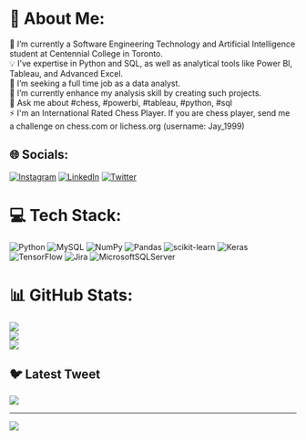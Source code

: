 # 💫 About Me:
🔭 I’m currently a Software Engineering Technology and Artificial Intelligence student at Centennial College in Toronto.<br>💡 I've expertise in Python and SQL, as well as analytical tools like Power BI, Tableau, and Advanced Excel. <br>🤝 I’m seeking a full time job as a data analyst.<br>🌱 I’m currently enhance my analysis skill by creating such projects.  <br>💬 Ask me about #chess, #powerbi, #tableau, #python, #sql <br>⚡ I'm an International Rated Chess Player. If you are chess player, send me a challenge on chess.com or lichess.org (username: Jay_1999)


## 🌐 Socials:
[![Instagram](https://img.shields.io/badge/Instagram-%23E4405F.svg?logo=Instagram&logoColor=white)](https://instagram.com/https://instagram.com/bhadreshwara_) [![LinkedIn](https://img.shields.io/badge/LinkedIn-%230077B5.svg?logo=linkedin&logoColor=white)](https://linkedin.com/in/https://www.linkedin.com/in/bhadreshwara/) [![Twitter](https://img.shields.io/badge/Twitter-%231DA1F2.svg?logo=Twitter&logoColor=white)](https://twitter.com/https://twitter.com/bhadreshwara_) 

# 💻 Tech Stack:
![Python](https://img.shields.io/badge/python-3670A0?style=flat&logo=python&logoColor=ffdd54) ![MySQL](https://img.shields.io/badge/mysql-%2300f.svg?style=flat&logo=mysql&logoColor=white) ![NumPy](https://img.shields.io/badge/numpy-%23013243.svg?style=flat&logo=numpy&logoColor=white) ![Pandas](https://img.shields.io/badge/pandas-%23150458.svg?style=flat&logo=pandas&logoColor=white) ![scikit-learn](https://img.shields.io/badge/scikit--learn-%23F7931E.svg?style=flat&logo=scikit-learn&logoColor=white) ![Keras](https://img.shields.io/badge/Keras-%23D00000.svg?style=flat&logo=Keras&logoColor=white) ![TensorFlow](https://img.shields.io/badge/TensorFlow-%23FF6F00.svg?style=flat&logo=TensorFlow&logoColor=white) ![Jira](https://img.shields.io/badge/jira-%230A0FFF.svg?style=flat&logo=jira&logoColor=white) ![MicrosoftSQLServer](https://img.shields.io/badge/Microsoft%20SQL%20Sever-CC2927?style=flat&logo=microsoft%20sql%20server&logoColor=white)
# 📊 GitHub Stats:
![](https://github-readme-stats.vercel.app/api?username=Bhadreshwara&theme=dark&hide_border=false&include_all_commits=true&count_private=false)<br/>
![](https://github-readme-streak-stats.herokuapp.com/?user=Bhadreshwara&theme=dark&hide_border=false)<br/>
![](https://github-readme-stats.vercel.app/api/top-langs/?username=Bhadreshwara&theme=dark&hide_border=false&include_all_commits=true&count_private=false&layout=compact)

## 🐦 Latest Tweet
<!--[![](https://gtce.itsvg.in/api?username=https://twitter.com/bhadreshwara_)](https://github.com/VishwaGauravIn/github-twitter-card-embed)-->
<a href="https://github.com/VishwaGauravIn/github-twitter-card-embed"><img src="https://gtce.itsvg.in/api?username=bhadreshwara_&theme=github_dark&response=true&border=true&time=true&icon=default"/></a>

---
[![](https://visitcount.itsvg.in/api?id=Bhadreshwara&icon=0&color=1)](https://visitcount.itsvg.in)

